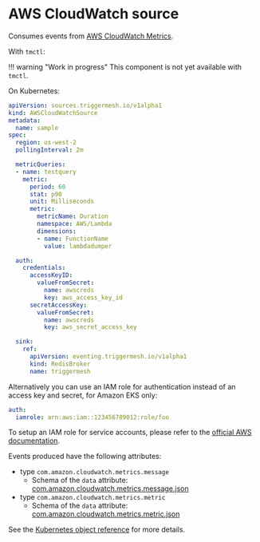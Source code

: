 # AWS CloudWatch source

Consumes events from [AWS CloudWatch Metrics](https://docs.aws.amazon.com/AmazonCloudWatch/latest/monitoring/working_with_metrics.html).

With `tmctl`:

!!! warning "Work in progress"
    This component is not yet available with `tmctl`.

On Kubernetes:

```yaml
apiVersion: sources.triggermesh.io/v1alpha1
kind: AWSCloudWatchSource
metadata:
  name: sample
spec:
  region: us-west-2
  pollingInterval: 2m

  metricQueries:
  - name: testquery
    metric:
      period: 60
      stat: p90
      unit: Milliseconds
      metric:
        metricName: Duration
        namespace: AWS/Lambda
        dimensions:
        - name: FunctionName
          value: lambdadumper

  auth:
    credentials:
      accessKeyID:
        valueFromSecret:
          name: awscreds
          key: aws_access_key_id
      secretAccessKey:
        valueFromSecret:
          name: awscreds
          key: aws_secret_access_key

  sink:
    ref:
      apiVersion: eventing.triggermesh.io/v1alpha1
      kind: RedisBroker
      name: triggermesh
```

Alternatively you can use an IAM role for authentication instead of an access key and secret, for Amazon EKS only:

```yaml
auth:
  iamrole: arn:aws:iam::123456789012:role/foo
```

To setup an IAM role for service accounts, please refer to the [official AWS documentation](https://docs.aws.amazon.com/eks/latest/userguide/iam-roles-for-service-accounts.html).

Events produced have the following attributes:

* type `com.amazon.cloudwatch.metrics.message`
    * Schema of the `data` attribute: [com.amazon.cloudwatch.metrics.message.json](https://raw.githubusercontent.com/triggermesh/triggermesh/main/schemas/com.amazon.cloudwatch.metrics.message.json)
* type `com.amazon.cloudwatch.metrics.metric`
    * Schema of the `data` attribute: [com.amazon.cloudwatch.metrics.metric.json](https://raw.githubusercontent.com/triggermesh/triggermesh/main/schemas/com.amazon.cloudwatch.metrics.metric.json)

See the [Kubernetes object reference](../../reference/sources/#sources.triggermesh.io/v1alpha1.AWSCloudWatchSource) for more details.
